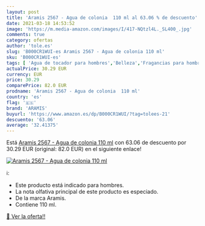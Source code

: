 ```yaml
---
layout: post
title: 'Aramis 2567 - Agua de colonia  110 ml al 63.06 % de descuento'
date: 2021-03-18 14:53:52
image: 'https://m.media-amazon.com/images/I/417-NQtzl4L._SL400_.jpg'
comments: true
category: ofertas
author: 'tole.es'
slug: 'B000CR1WUI-es Aramis 2567 - Agua de colonia 110 ml'
sku: 'B000CR1WUI-es'
tags: [ 'Agua de tocador para hombres','Belleza','Fragancias para hombres','Perfumes y fragancias','agua','aramis','colonia','de', ]
actualPrice: 30.29 EUR
currency: EUR
price: 30.29
comparePrice: 82.0 EUR
prodname: 'Aramis 2567 - Agua de colonia  110 ml'
country: 'es'
flag: '🇪🇸'
brand: 'ARAMIS'
buyurl: 'https://www.amazon.es/dp/B000CR1WUI/?tag=tolees-21'
descuento: '63.06'
average: '32.41375'
---
```


Está [Aramis 2567 - Agua de colonia  110 ml](https://www.amazon.es/dp/B000CR1WUI/?tag=tolees-21) con 63.06 de descuento por 30.29 EUR (original: 82.0 EUR) en el siguiente enlace!

[![Aramis 2567 - Agua de colonia  110 ml](https://m.media-amazon.com/images/I/417-NQtzl4L._SL400_.jpg)](https://www.amazon.es/dp/B000CR1WUI/?tag=tolees-21)

ℹ️:

- Este producto está indicado para hombres.
- La nota olfativa principal de este producto es especiado.
- De la marca Aramis.
- Contiene 110 ml.

[🛒 Ver la oferta!!](https://www.amazon.es/dp/B000CR1WUI/?tag=tolees-21)
